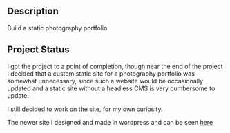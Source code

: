 ## Description

Build a static photography portfolio 

## Project Status

I got the project to a point of completion, though
near the end of the project I decided that a custom static site 
for a photography portfolio was somewhat unnecessary, since
such a website would be occasionally updated and a static site 
without a headless CMS is very cumbersome to update.

I still decided to work on the site, for my own curiosity.

The newer site I designed and made in wordpress and 
can be seen [here](https://luella.photography)
